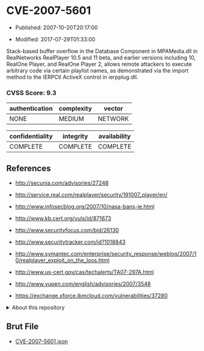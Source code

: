 # CVE-2007-5601

- Published: 2007-10-20T20:17:00

- Modified: 2017-07-29T01:33:00

Stack-based buffer overflow in the Database Component in MPAMedia.dll in RealNetworks RealPlayer 10.5 and 11 beta, and earlier versions including 10, RealOne Player, and RealOne Player 2, allows remote attackers to execute arbitrary code via certain playlist names, as demonstrated via the import method to the IERPCtl ActiveX control in ierpplug.dll.

### CVSS Score: **9.3**

| authentication | complexity | vector |
| --- | --- | --- |
| NONE | MEDIUM | NETWORK |

| confidentiality | integrity | availability |
| --- | --- | --- |
| COMPLETE | COMPLETE | COMPLETE |

## References

* http://secunia.com/advisories/27248

* http://service.real.com/realplayer/security/191007_player/en/

* http://www.infosecblog.org/2007/10/nasa-bans-ie.html

* http://www.kb.cert.org/vuls/id/871673

* http://www.securityfocus.com/bid/26130

* http://www.securitytracker.com/id?1018843

* http://www.symantec.com/enterprise/security_response/weblog/2007/10/realplayer_exploit_on_the_loos.html

* http://www.us-cert.gov/cas/techalerts/TA07-297A.html

* http://www.vupen.com/english/advisories/2007/3548

* https://exchange.xforce.ibmcloud.com/vulnerabilities/37280

<details>
<summary>About this repository</summary> 

  This repository is part of the project [Live Hack CVE](https://github.com/Live-Hack-CVE). Main website can be found [www.live-hack.org](https://www.live-hack.org) 
  
  Made by [Sn0wAlice](https://github.com/Sn0wAlice) for the people that care about security and need to have a feed of the latest CVEs. Hope you enjoy it, don't forget to star the repo and follow me on [Twitter](https://twitter.com/Sn0wAlice) and [Github](https://github.com/Sn0wAlice). And that is my [personnal website](https://www.alice-snow.me/)

  - [Home Page](https://github.com/Live-Hack-CVE)
  - [Framework](https://github.com/Live-Hack-CVE/cve-framework)
  - [CVE database](https://github.com/Live-Hack-CVE/full_database)
  - [Changelog](https://github.com/Live-Hack-CVE/Changelog)
</details>

## Brut File

* [CVE-2007-5601.json](https://raw.githubusercontent.com/Live-Hack-CVE/full_database/main/cves/2007/CVE-2007-5601.json)

